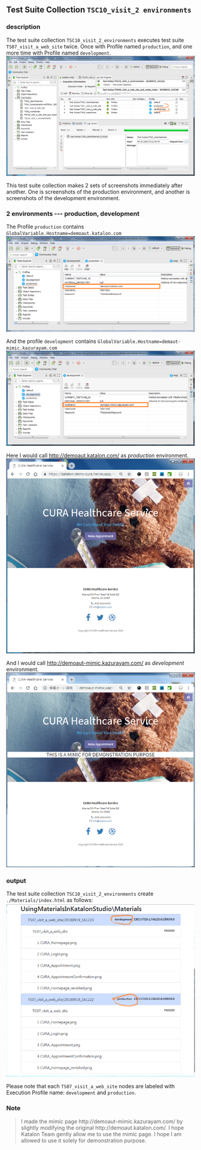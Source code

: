 ## Test Suite Collection `TSC10_visit_2 environments`

### description

The test suite collection `TSC10_visit_2_environments` executes test suite `TS07_visit_a_web_site` twice.
Once with Profile named `production`, and one more time with Profile named `development`.
![TSC10_2_profiles](docs/images/TSC10_2_profiles.png)

This test suite collection makes 2 sets of screenshots immediately after another. One is screenshots of the production environment, and another is screenshots of the development environment.

### 2 environments --- production, development

The Profile `production` contains `GlobalVariable.Hostname=demoaut.katalon.com`
![Profiles_production](docs/images/Profiles_production_marked.png)

And the profile `development` contains `GlobalVariable.Hostname=demaut-mimic.kazurayam.com`
![Profiles_development](docs/images/Profiles_development_marked.png)

Here I would call http://demoaut.katalon.com/ as *production* environment.
![demoaut.katalon.TSC10_visit_2_environments](docs/images/demoaut.katalon.com.png)

And I would call http://demoaut-mimic.kazurayam.com/ as *development* environment.
![mimic](docs/images/demoaut-mimic.kazurayam.com/)

### output

The test suite collection `TSC10_visit_2_environments` create `./Materials/index.html` as follows:
![TSC10_index](docs/images/TSC10_index.png)

Please note that each `TS07_visit_a_web_site` nodes are labeled with Execution Profile name: `development` and `production`.

### Note

<blockquote>I made the mimic page http://demoaut-mimic.kazurayam.com/ by slightly modifying the original http://demoaut.katalon.com/. I hope Katalon Team gently allow me to use the mimic page. I hope I am allowed to use it solely for demonstration purpose.</blockquote>

